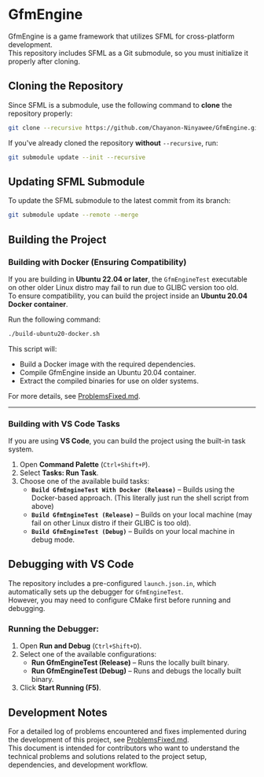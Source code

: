# GfmEngine

GfmEngine is a game framework that utilizes SFML for cross-platform development.  
This repository includes SFML as a Git submodule, so you must initialize it properly after cloning.

## Cloning the Repository

Since SFML is a submodule, use the following command to **clone** the repository properly:

```sh
git clone --recursive https://github.com/Chayanon-Ninyawee/GfmEngine.git
```

If you've already cloned the repository **without** `--recursive`, run:

```sh
git submodule update --init --recursive
```

## Updating SFML Submodule

To update the SFML submodule to the latest commit from its branch:

```sh
git submodule update --remote --merge
```

## Building the Project

### Building with Docker (Ensuring Compatibility)

If you are building in **Ubuntu 22.04 or later**, the `GfmEngineTest` executable on other older Linux distro may fail to run due to GLIBC version too old.  
To ensure compatibility, you can build the project inside an **Ubuntu 20.04 Docker container**.

Run the following command:

```sh
./build-ubuntu20-docker.sh
```

This script will:
- Build a Docker image with the required dependencies.
- Compile GfmEngine inside an Ubuntu 20.04 container.
- Extract the compiled binaries for use on older systems.

For more details, see [ProblemsFixed.md](docs/ProblemsFixed.md).

---

### Building with VS Code Tasks

If you are using **VS Code**, you can build the project using the built-in task system.

1. Open **Command Palette** (`Ctrl+Shift+P`).
2. Select **Tasks: Run Task**.
3. Choose one of the available build tasks:
   - **`Build GfmEngineTest With Docker (Release)`** – Builds using the Docker-based approach. (This literally just run the shell script from above)
   - **`Build GfmEngineTest (Release)`** – Builds on your local machine (may fail on other Linux distro if their GLIBC is too old).
   - **`Build GfmEngineTest (Debug)`** – Builds on your local machine in debug mode.


## Debugging with VS Code

The repository includes a pre-configured `launch.json.in`, which automatically sets up the debugger for `GfmEngineTest`.  
However, you may need to configure CMake first before running and debugging.

### Running the Debugger:
1. Open **Run and Debug** (`Ctrl+Shift+D`).
2. Select one of the available configurations:
   - **Run GfmEngineTest (Release)** – Runs the locally built binary.
   - **Run GfmEngineTest (Debug)** – Runs and debugs the locally built binary.
3. Click **Start Running (F5)**.


## Development Notes

For a detailed log of problems encountered and fixes implemented during the development of this project, see [ProblemsFixed.md](docs/ProblemsFixed.md).  
This document is intended for contributors who want to understand the technical problems and solutions related to the project setup, dependencies, and development workflow.